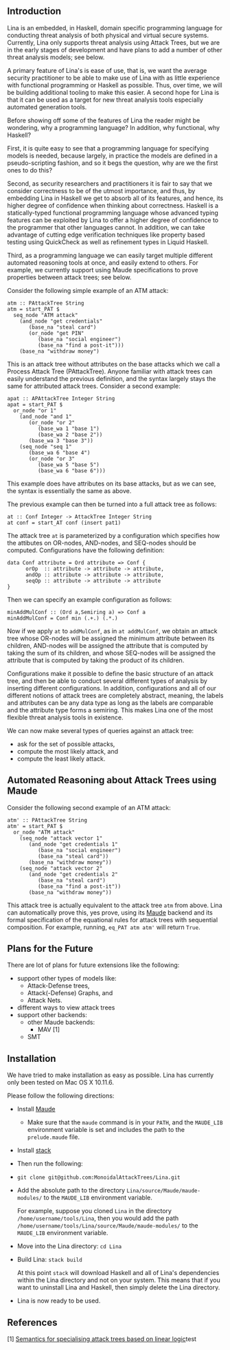 Introduction
----

Lina is an embedded, in Haskell, domain specific programming language for conducting threat analysis of both physical and virtual secure systems.  Currently, Lina only supports threat analysis using Attack Trees, but we are in the early stages of development and have plans to add a number of other threat analysis models; see below.

A primary feature of Lina's is ease of use, that is, we want the average security practitioner to be able to make use of Lina with as little experience with functional programming or Haskell as possible.  Thus, over time, we will be building additional tooling to make this easier.  A second hope for Lina is that it can be used as a target for new threat analysis tools especially automated generation tools.

Before showing off some of the features of Lina the reader might be wondering, why a programming language? In addition, why functional, why Haskell?

First, it is quite easy to see that a programming language for specifying models is needed, because largely, in practice the models are defined in a pseudo-scripting fashion, and so it begs the question, why are we the first ones to do this?

Second, as security researchers and practitioners it is fair to say that we consider correctness to be of the utmost importance, and thus, by embedding Lina in Haskell we get to absorb all of its features, and hence, its higher degree of confidence when thinking about correctness.  Haskell is a statically-typed functional programming language whose advanced typing features can be exploited by Lina to offer a higher degree of confidence to the programmer that other languages cannot.  In addition, we can take advantage of cutting edge verification techniques like property based testing using QuickCheck as well as refinement types in Liquid Haskell.

Third, as a programming language we can easily target multiple different automated reasoning tools at once, and easily extend to others.  For example, we currently support using Maude specifications to prove properties between attack trees; see below.

Consider the following simple example of an ATM attack:

```.(haskell)
atm :: PAttackTree String
atm = start_PAT $
  seq_node "ATM attack"
    (and_node "get credentials"
       (base_na "steal card")
       (or_node "get PIN"
          (base_na "social engineer")
          (base_na "find a post-it")))
    (base_na "withdraw money")
```
This is an attack tree without attributes on the base attacks which we call a Process Attack Tree (PAttackTree).  Anyone familiar with attack trees can easily understand the previous definition, and the syntax largely stays the same for attributed attack trees.  Consider a second example:

```.(haskell)
apat :: APAttackTree Integer String
apat = start_PAT $
  or_node "or 1"
    (and_node "and 1"
       (or_node "or 2"
          (base_wa 1 "base 1")
          (base_wa 2 "base 2"))
       (base_wa 3 "base 3"))
    (seq_node "seq 1"
       (base_wa 6 "base 4")
       (or_node "or 3"
          (base_wa 5 "base 5")
          (base_wa 6 "base 6")))
```
This example does have attributes on its base attacks, but as we can see, the syntax is essentially the same as above.

The previous example can then be turned into a full attack tree as follows:

```.(haskell)
at :: Conf Integer -> AttackTree Integer String
at conf = start_AT conf (insert pat1)
```
The attack tree `at` is parameterized by a configuration which specifies how the attibutes on OR-nodes, AND-nodes, and SEQ-nodes should be computed.  Configurations have the following definition:

```.(haskell)
data Conf attribute = Ord attribute => Conf {
      orOp  :: attribute -> attribute -> attribute,
      andOp :: attribute -> attribute -> attribute,
      seqOp :: attribute -> attribute -> attribute
}
```
Then we can specify an example configuration as follows:

```.(haskell)
minAddMulConf :: (Ord a,Semiring a) => Conf a
minAddMulConf = Conf min (.+.) (.*.)
```
Now if we apply `at` to `addMulConf`, as in `at addMulConf`, we obtain an attack tree whose OR-nodes will be assigned the minimum attribute between its children, AND-nodes will be assigned the attribute that is computed by taking the sum of its children, and whose SEQ-nodes will be assigned the attribute that is computed by taking the product of its children.

Configurations make it possible to define the basic structure of an attack tree, and then be able to conduct several different types of analysis by inserting different configurations.  In addition, configurations and all of our different notions of attack trees are completely abstract, meaning, the labels and attributes can be any data type as long as the labels are comparable and the attribute type forms a semiring.  This makes Lina one of the most flexible threat analysis tools in existence.

We can now make several types of queries against an attack tree:
  - ask for the set of possible attacks,
  - compute the most likely attack, and
  - compute the least likely attack.

Automated Reasoning about Attack Trees using Maude
--------------------------------------------------

Consider the following second example of an ATM attack:

```.(haskell)
atm' :: PAttackTree String
atm' = start_PAT $
  or_node "ATM attack"
    (seq_node "attack vector 1"
       (and_node "get credentials 1"
          (base_na "social engineer")
          (base_na "steal card"))
       (base_na "withdraw money"))
    (seq_node "attack vector 2"
       (and_node "get credentials 2"
          (base_na "steal card")
          (base_na "find a post-it"))
       (base_na "withdraw money"))
```

This attack tree is actually equivalent to the attack tree `atm` from above.  Lina can automatically prove this, yes prove, using its [Maude](http://maude.cs.illinois.edu/w/index.php?title=The_Maude_System) backend and its formal specification of the equational rules for attack trees with sequential composition.  For example, running, `eq_PAT atm atm'` will return `True`.  

Plans for the Future
--------------------

There are lot of plans for future extensions like the following:
  - support other types of models like:
     - Attack-Defense trees,
     - Attack(-Defense) Graphs, and
     - Attack Nets.
  - different ways to view attack trees
  - support other backends:
     - other Maude backends:
        - MAV [1]
     - SMT

Installation
------------

We have tried to make installation as easy as possible.  Lina has currently only been tested on Mac OS X 10.11.6.

Please follow the following directions:

- Install [Maude](http://maude.cs.illinois.edu/w/index.php?title=The_Maude_System)
  - Make sure that the `maude` command is in your `PATH`, and the `MAUDE_LIB` environment variable is set and includes the path to the `prelude.maude` file.
- Install [stack](https://docs.haskellstack.org/en/stable/README/)
- Then run the following: 
- `git clone git@github.com:MonoidalAttackTrees/Lina.git`
-  Add the absolute path to the directory `Lina/source/Maude/maude-modules/` to  the `MAUDE_LIB` environment variable.

   For example, suppose you cloned `Lina` in the directory `/home/username/tools/Lina`, then you would add the path `/home/username/tools/Lina/source/Maude/maude-modules/` to the `MAUDE_LIB` environment variable.

- Move into the Lina directory: `cd Lina`

- Build Lina: `stack build`

   At this point `stack` will download Haskell and all of Lina's dependencies within the Lina directory and not on your system.  This means that if you want to uninstall Lina and Haskell, then simply delete the Lina directory.

- Lina is now ready to be used.


References
----------

[1] [Semantics for specialising attack trees based on linear logic](http://orbilu.uni.lu/handle/10993/34365)test
